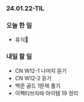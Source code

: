 ### 24.01.22-TIL
### 오늘 한 일
- 휴식🥲

### 내일 할 일
- CN W12-1 나머지 듣기
- CN W12-2 듣기
- 백준 골드 1문제 풀기
- 이펙티브자바 아이템 19 정리
